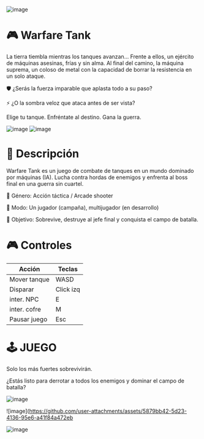 ![image](https://github.com/user-attachments/assets/e22062e8-5fc2-4cbd-b112-b9d4693a33c1)

# 🎮 Warfare Tank

La tierra tiembla mientras los tanques avanzan...
Frente a ellos, un ejército de máquinas asesinas, frías y sin alma.
Al final del camino, la máquina suprema, un coloso de metal con la capacidad de borrar la resistencia en un solo ataque.

🛡️ ¿Serás la fuerza imparable que aplasta todo a su paso?

⚡ ¿O la sombra veloz que ataca antes de ser vista?

Elige tu tanque. Enfréntate al destino. Gana la guerra.

![image](https://github.com/user-attachments/assets/8f850c8d-8989-4b2d-ac4b-eef331066e3c)
![image](https://github.com/user-attachments/assets/96004c1c-4c27-484f-951f-308481ef61f9)

# 📌 Descripción
Warfare Tank es un juego de combate de tanques en un mundo dominado por máquinas (IA). Lucha contra hordas de enemigos y enfrenta al boss final en una guerra sin cuartel.

🎯 Género: Acción táctica / Arcade shooter

🧠 Modo: Un jugador (campaña), multijugador (en desarrollo)

🎯 Objetivo: Sobrevive, destruye al jefe final y conquista el campo de batalla.

# 🎮 Controles

| Acción       | Teclas          |
| ------------ | --------------- |
| Mover tanque | WASD            |
| Disparar     | Click izq       |
| inter. NPC   | E               |
| inter. cofre | M               |
| Pausar juego | Esc             |

# 🕹️ JUEGO

Solo los más fuertes sobrevivirán.

¿Estás listo para derrotar a todos los enemigos y dominar el campo de batalla?

![image](https://github.com/user-attachments/assets/9ece655e-3163-4080-baaa-9bec7505abc7)

![image](https://github.com/user-attachments/assets/5879bb42-5d23-4136-95e6-a41f84a472eb

![image](https://github.com/user-attachments/assets/b2665b99-88a5-4596-a4ed-c64b6a19c8b7)















